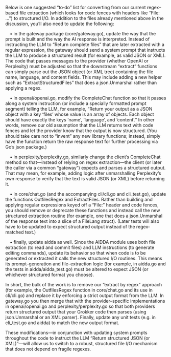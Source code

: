 Below is one suggested “to‑do” list for converting from our current
regex–based file extraction (which looks for code fences with headers
like “File: …”) to structured I/O. In addition to the files already
mentioned above in the discussion, you’ll also need to update the
following:

 • in the gateway package (core/gateway.go), update the way that the
prompt is built and the way the AI response is interpreted. Instead of
instructing the LLM to “Return complete files” that are later
extracted with a regular expression, the gateway should send a system
prompt that instructs the LLM to produce a structured result (for
example, as valid JSON or XML). The code that passes messages to the
provider (whether OpenAI or Perplexity) must be adjusted so that the
downstream “extract” functions can simply parse out the JSON object
(or XML tree) containing the file name, language, and content fields.
This may include adding a new helper such as “ExtractStructuredFiles”
that does a json.Unmarshal rather than applying a regex.

 • in openai/openai.go, modify the CompleteChat function so that it
passes along a system instruction (or include a specially formatted
prompt segment) telling the LLM, for example, “Return your output as a
JSON object with a key ‘files’ whose value is an array of objects.
Each object should have exactly the keys ‘name’, ‘language’, and
‘content’.” In other words, remove our old assumption that the LLM
returns text with code fences and let the provider know that the
output is now structured. (You should take care not to “invent” any
new library functions; instead, simply have the function return the
raw response text for further processing via Go’s json package.) 

 • in perplexity/perplexity.go, similarly change the client’s
CompleteChat method so that—instead of relying on regex extraction—the
client (or later the caller via a common “gateway”) expects and parses
a structured output. That may mean, for example, adding logic after
unmarshalling Perplexity’s own response to verify that the text is
valid JSON (or XML) before returning it.

 • in core/chat.go (and the accompanying cli/cli.go and cli_test.go),
update the functions OutfilesRegex and ExtractFiles. Rather than
building and applying regular expressions keyed off a “File:” header
and code fences, you should remove or deprecate these functions and
instead call the new structured extraction routine (for example, one
that does a json.Unmarshal of the response text into a slice of a
FileLang struct). (Later tests will also have to be updated to expect
structured output instead of the regex‐matched text.) 

 • finally, update aidda as well. Since the AIDDA module uses both
file extraction (to read and commit files) and LLM instructions (to
generate editing commands), update its behavior so that when code is
to be generated or extracted it calls the new structured I/O routines.
This means its prompt–generation and file–extraction logic (for
example, in aidda.go and the tests in aidda/aidda_test.go) must be
altered to expect JSON (or whichever structured format you choose). 

In short, the bulk of the work is to remove our “extract by regex”
approach (for example, the OutfilesRegex function in core/chat.go and
its use in cli/cli.go) and replace it by enforcing a strict output
format from the LLM. In gateway.go you then merge that with the
provider–specific implementations in openai/openai.go and
perplexity/perplexity.go so that both providers return structured
output that your Grokker code then parses (using json.Unmarshal or an
XML parser). Finally, update any unit tests (e.g. in cli_test.go and
aidda) to match the new output format.

These modifications—in conjunction with updating system prompts
throughout the code to instruct the LLM “Return structured JSON (or
XML)”—will allow us to switch to a robust, structured file I/O
mechanism that does not depend on fragile regexes.
